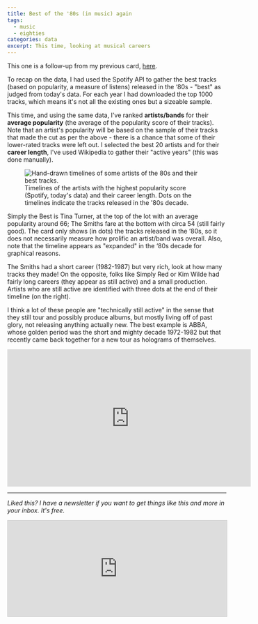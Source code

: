 ```yaml
---
title: Best of the '80s (in music) again
tags:
  - music
  - eighties
categories: data
excerpt: This time, looking at musical careers
---
```


This one is a follow-up from my previous card, [here](https://martinapugliese.github.io/data/80s-music/).

To recap on the data, I had used the Spotify API to gather the best tracks (based on popularity, a measure of listens) released in the ‘80s - "best" as judged from today's data. For each year I had downloaded the top 1000 tracks, which means it's not all the existing ones but a sizeable sample.

This time, and using the same data, I've ranked **artists/bands** for their **average popularity** (the average of the popularity score of their tracks). Note that an artist's popularity will be based on the sample of their tracks that made the cut as per the above - there is a chance that some of their lower-rated tracks were left out. I selected the best 20 artists and for their **career length**, I've used Wikipedia to gather their "active years" (this was done manually).

<figure class="responsive">
  <img src="{{ site.url }}{{site.posts_images_path}}80s-music-careers.jpg" alt="Hand-drawn timelines of some artists of the 80s and their best tracks.">
  <figcaption>Timelines of the artists with the highest popularity score (Spotify, today's data) and their career length. Dots on the timelines indicate the tracks released in the '80s decade.</figcaption>
</figure>

Simply the Best is Tina Turner, at the top of the lot with an average popularity around 66; The Smiths fare at the bottom with circa 54 (still fairly good). The card only shows (in dots) the tracks released in the ‘80s, so it does not necessarily measure how prolific an artist/band was overall. Also, note that the timeline appears as "expanded" in the ‘80s decade for graphical reasons.

The Smiths had a short career (1982-1987) but very rich, look at how many tracks they made! On the opposite, folks like Simply Red or Kim Wilde had fairly long careers (they appear as still active) and a small production. Artists who are still active are identified with three dots at the end of their timeline (on the right).

I think a lot of these people are "technically still active" in the sense that they still tour and possibly produce albums, but mostly living off of past glory, not releasing anything actually new. The best example is ABBA, whose golden period was the short and mighty decade 1972-1982 but that recently came back together for a new tour as holograms of themselves.

<iframe width="560" height="315" src="https://www.youtube.com/embed/Tdm7rwP2xVk?si=Gbjj-nN_-3Yei6ri" title="YouTube video player" frameborder="0" allow="accelerometer; autoplay; clipboard-write; encrypted-media; gyroscope; picture-in-picture; web-share" allowfullscreen></iframe>


---

*Liked this? I have a newsletter if you want to get things like this and more in your inbox. It's free.*

<iframe
scrolling="no"
style="width:100%!important;height:220px;border:1px #ccc solid !important"
src="https://buttondown.email/martinapugliese?as_embed=true"
></iframe><br /><br />

